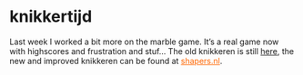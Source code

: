 <!--
  id: 225
  date: 2006-04-11T10:19:54
  modified: 2006-04-11T10:19:54
  slug: knikkertijd-2
  type: post
  excerpt: <p>Last week I worked a bit more on the marble game. It&#8217;s a real game now with highscores and frustration and stuf&#8230; The old knikkeren is still here, the new and improved knikkeren can be found at shapers.nl.</p>
  categories: Flash, game, Actionscript
  tags: 
  inCv: 
  inPortfolio: 
  dateFrom: 
  dateTo: 
-->

# knikkertijd

<p>Last week I worked a bit more on the marble game. It&#8217;s a real game now with highscores and frustration and stuf&#8230; The old knikkeren is still <a href="javascript:pop('coderef.php?id=631',0,0,525,277)">here</a>, the new and improved knikkeren can be found at <a href="http://www.shapers.nl" target="_new" style="color:#f60;">shapers.nl</a>.</p>